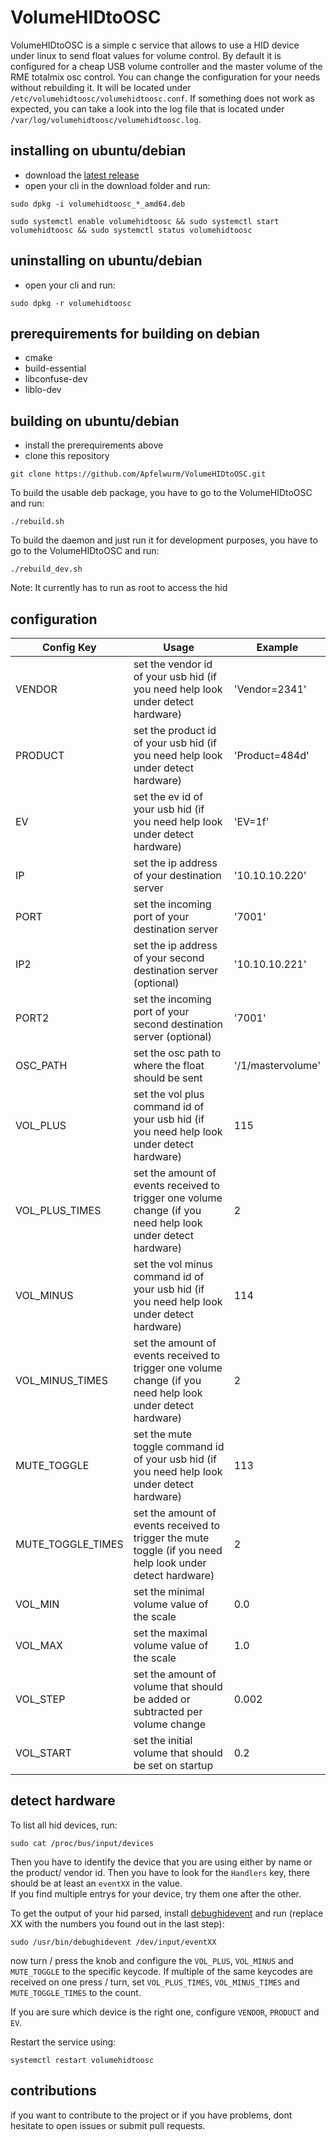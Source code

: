 # VolumeHIDtoOSC

VolumeHIDtoOSC is a simple c service that allows to use a HID device under linux to send float values for volume control. By default it is configured for a cheap USB volume controller and the master volume of the RME totalmix osc control. You can change the configuration for your needs without rebuilding it. It will be located under ``/etc/volumehidtoosc/volumehidtoosc.conf``. If something does not work as expected, you can take a look into the log file that is located under ``/var/log/volumehidtoosc/volumehidtoosc.log``.

## installing on ubuntu/debian

* download the [latest release](https://github.com/Apfelwurm/VolumeHIDtoOSC/releases)
* open your cli in the download folder and run:
```
sudo dpkg -i volumehidtoosc_*_amd64.deb
```
```
sudo systemctl enable volumehidtoosc && sudo systemctl start volumehidtoosc && sudo systemctl status volumehidtoosc
```
## uninstalling on ubuntu/debian

* open your cli and run:
```
sudo dpkg -r volumehidtoosc
```
## prerequirements for building on debian

* cmake
* build-essential
* libconfuse-dev
* liblo-dev

## building on ubuntu/debian

* install the prerequirements above
* clone this repository
```
git clone https://github.com/Apfelwurm/VolumeHIDtoOSC.git
```

To build the usable deb package, you have to go to the VolumeHIDtoOSC and run:
```
./rebuild.sh
```

To build the daemon and just run it for development purposes, you have to go to the VolumeHIDtoOSC and run:
```
./rebuild_dev.sh
```
Note: It currently has to run as root to access the hid
## configuration

| Config Key        | Usage                                                                                                         | Example           |
|-------------------|---------------------------------------------------------------------------------------------------------------|-------------------|
| VENDOR            | set the vendor id of your usb hid  (if you need help look under detect hardware)                              | 'Vendor=2341'     |
| PRODUCT           | set the product id of your usb hid  (if you need help look under detect hardware)                             | 'Product=484d'    |
| EV                | set the ev id of your usb hid  (if you need help look under detect hardware)                                  | 'EV=1f'           |
| IP                | set the ip address of your destination server                                                                 | '10.10.10.220'    |
| PORT              | set the incoming port of your destination server                                                              | '7001'            |
| IP2               | set the ip address of your second destination server (optional)                                               | '10.10.10.221'    |
| PORT2             | set the incoming port of your second destination server (optional)                                            | '7001'            |
| OSC_PATH          | set the osc path to where the float should be sent                                                            | '/1/mastervolume' |
| VOL_PLUS          | set the vol plus command id of your usb hid  (if you need help look under detect hardware)                    | 115               |
| VOL_PLUS_TIMES    | set the amount of events received to trigger one volume change  (if you need help look under detect hardware) | 2                 |
| VOL_MINUS         | set the vol minus command id of your usb hid  (if you need help look under detect hardware)                   | 114               |
| VOL_MINUS_TIMES   | set the amount of events received to trigger one volume change  (if you need help look under detect hardware) | 2                 |
| MUTE_TOGGLE       | set the mute toggle command id of your usb hid  (if you need help look under detect hardware)                 | 113               |
| MUTE_TOGGLE_TIMES | set the amount of events received to trigger the mute toggle  (if you need help look under detect hardware)   | 2                 |
| VOL_MIN           | set the minimal volume value of the scale                                                                     | 0.0               |
| VOL_MAX           | set the maximal volume value of the scale                                                                     | 1.0               |
| VOL_STEP          | set the amount of volume that should be added or subtracted per volume change                                 | 0.002             |
| VOL_START         | set the initial volume that should be set on startup                                                          | 0.2               |

## detect hardware

To list all hid devices, run:
```
sudo cat /proc/bus/input/devices
```

Then you have to identify the device that you are using either by name or the product/ vendor id. Then you have to look for the ``Handlers`` key, there should be at least an ``eventXX`` in the value.  
If you find multiple entrys for your device, try them one after the other.

To get the output of your hid parsed, install [debughidevent](https://github.com/Apfelwurm/debughidevent) and run (replace XX with the numbers you found out in the last step):
```
sudo /usr/bin/debughidevent /dev/input/eventXX
```

now turn / press the knob and configure the ``VOL_PLUS``, ``VOL_MINUS`` and ``MUTE_TOGGLE`` to the specific keycode. If multiple of the same keycodes are received on one press / turn, set ``VOL_PLUS_TIMES``, ``VOL_MINUS_TIMES`` and ``MUTE_TOGGLE_TIMES`` to the count.

If you are sure which device is the right one, configure ``VENDOR``, ``PRODUCT`` and ``EV``.

Restart the service using:

```
systemctl restart volumehidtoosc
```

## contributions

if you want to contribute to the project or if you have problems, dont hesitate to open issues or submit pull requests.


